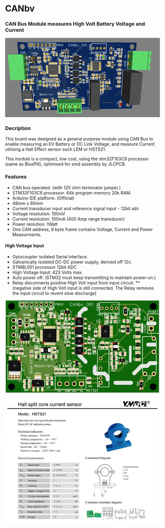 #  CANbv    

###  CAN Bus Module measures High Volt Battery Voltage and Current


![CANbv](https://github.com/mackelec/SolarUte/blob/master/CAN%20Boards/CAN_HiVoltSensor/CANbv_3d.PNG)



### Decription

This board was designed as a general purpose module using CAN Bus to enable measuring an EV Battery or DC Link Voltage, and measure Current utilising a Hall Effect sensor such LEM or HSTS21.    

This module is a compact, low cost, using the stm32F103C8 processor (same as BluePill), optimised for smd assembly by JLCPCB.


### Features

* CAN bus operated.  (with 120 ohm terminator jumper.)
* STM32F103C8 processor.  64k program memory 20k RAM.
* Arduino IDE platform. (Official)
* 48mm x 80mm
* Current transducer input and reference signal input - 12bit adc
* Voltage resolution: 100mV
* Current resolution: 100mA
  (400 Amp range transducer)
* Power reolution:    1Watt
* One CAN address, 8 byte frame contains Voltage, Current and Power Measurments.

#### High Voltage Input

* Optocoupler isolated Serial interface.
* Galvanically isolated DC-DC power supply, derived off 12v.
* STM8L051 processor 12bit ADC 
* High Voltage Input: 423 Volts max.
* Auto power off.  (STM32 must keep transmitting to maintain power-on.)
* Relay disconnects positive High Volt input from input circuit.
** (negative side of High Volt input is still connected.  The Relay removes the input circuit to revent slow discharge)




![CANbv](https://github.com/mackelec/SolarUte/blob/master/CAN%20Boards/CAN_HiVoltSensor/CANbv_001.png)


![HSTS21](https://github.com/mackelec/SolarUte/blob/master/CAN%20Boards/CAN_HiVoltSensor/HSTS21.jpeg)
